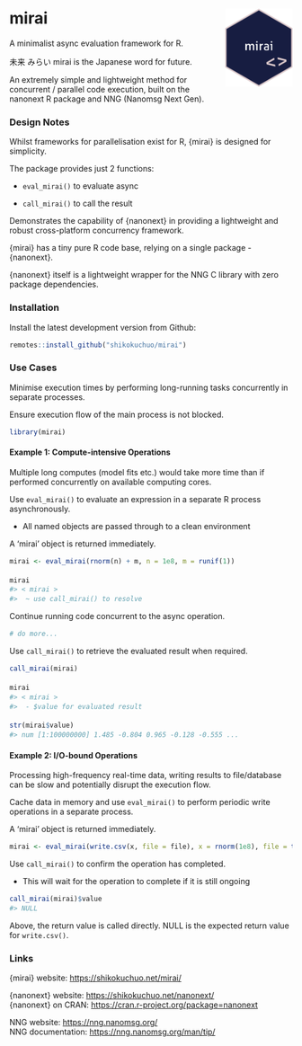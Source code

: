 
<!-- README.md is generated from README.Rmd. Please edit that file -->

# mirai <a href="https://shikokuchuo.net/mirai/" alt="mirai"><img src="man/figures/logo.png" alt="mirai logo" align="right" width="120"/></a>

<!-- badges: start -->
<!-- badges: end -->

A minimalist async evaluation framework for R.

未来 みらい mirai is the Japanese word for future.

An extremely simple and lightweight method for concurrent / parallel
code execution, built on the nanonext R package and NNG (Nanomsg Next
Gen).

### Design Notes

Whilst frameworks for parallelisation exist for R, {mirai} is designed
for simplicity.

The package provides just 2 functions:

-   `eval_mirai()` to evaluate async

-   `call_mirai()` to call the result

Demonstrates the capability of {nanonext} in providing a lightweight and
robust cross-platform concurrency framework.

{mirai} has a tiny pure R code base, relying on a single package -
{nanonext}.

{nanonext} itself is a lightweight wrapper for the NNG C library with
zero package dependencies.

### Installation

Install the latest development version from Github:

``` r
remotes::install_github("shikokuchuo/mirai")
```

### Use Cases

Minimise execution times by performing long-running tasks concurrently
in separate processes.

Ensure execution flow of the main process is not blocked.

``` r
library(mirai)
```

#### Example 1: Compute-intensive Operations

Multiple long computes (model fits etc.) would take more time than if
performed concurrently on available computing cores.

Use `eval_mirai()` to evaluate an expression in a separate R process
asynchronously.

-   All named objects are passed through to a clean environment

A ‘mirai’ object is returned immediately.

``` r
mirai <- eval_mirai(rnorm(n) + m, n = 1e8, m = runif(1))

mirai
#> < mirai >
#>  ~ use call_mirai() to resolve
```

Continue running code concurrent to the async operation.

``` r
# do more...
```

Use `call_mirai()` to retrieve the evaluated result when required.

``` r
call_mirai(mirai)

mirai
#> < mirai >
#>  - $value for evaluated result

str(mirai$value)
#> num [1:100000000] 1.485 -0.804 0.965 -0.128 -0.555 ...
```

#### Example 2: I/O-bound Operations

Processing high-frequency real-time data, writing results to
file/database can be slow and potentially disrupt the execution flow.

Cache data in memory and use `eval_mirai()` to perform periodic write
operations in a separate process.

A ‘mirai’ object is returned immediately.

``` r
mirai <- eval_mirai(write.csv(x, file = file), x = rnorm(1e8), file = tempfile())
```

Use `call_mirai()` to confirm the operation has completed.

-   This will wait for the operation to complete if it is still ongoing

``` r
call_mirai(mirai)$value
#> NULL
```

Above, the return value is called directly. NULL is the expected return
value for `write.csv()`.

### Links

{mirai} website: <https://shikokuchuo.net/mirai/><br />

{nanonext} website: <https://shikokuchuo.net/nanonext/><br /> {nanonext}
on CRAN: <https://cran.r-project.org/package=nanonext>

NNG website: <https://nng.nanomsg.org/><br /> NNG documentation:
<https://nng.nanomsg.org/man/tip/><br />
